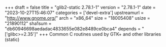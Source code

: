 +++
draft = false
title = "glib2-static 2.78.1-1"
version = "2.78.1-1"
date = "2023-10-27T15:46:07"
categories = ['devel-extra']
upstreamurl = "http://www.gnome.org/"
arch = "x86_64"
size = "18005408"
usize = "21890112"
sha1sum = "db60946698aedadac4833655e082e8489ce0bca4"
depends = "['glibc>=2.35']"
+++
Common C routines used by GTK+ and other libraries (static)